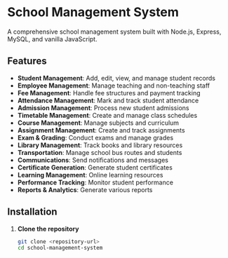 # School Management System

A comprehensive school management system built with Node.js, Express, MySQL, and vanilla JavaScript.

## Features

- **Student Management**: Add, edit, view, and manage student records
- **Employee Management**: Manage teaching and non-teaching staff
- **Fee Management**: Handle fee structures and payment tracking
- **Attendance Management**: Mark and track student attendance
- **Admission Management**: Process new student admissions
- **Timetable Management**: Create and manage class schedules
- **Course Management**: Manage subjects and curriculum
- **Assignment Management**: Create and track assignments
- **Exam & Grading**: Conduct exams and manage grades
- **Library Management**: Track books and library resources
- **Transportation**: Manage school bus routes and students
- **Communications**: Send notifications and messages
- **Certificate Generation**: Generate student certificates
- **Learning Management**: Online learning resources
- **Performance Tracking**: Monitor student performance
- **Reports & Analytics**: Generate various reports

## Installation

1. **Clone the repository**
   ```bash
   git clone <repository-url>
   cd school-management-system
